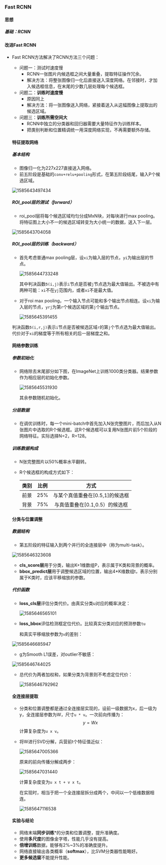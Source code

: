 ### Fast RCNN

#### 思想

##### 基础：RCNN

#### 改进Fast RCNN

* Fast RCNN方法解决了RCNN方法三个问题：

  * 问题一：测试时速度慢
    * RCNN一张图片内候选框之间大量重叠，提取特征操作冗余。
    * 解决方法：将整张图像归一化后直接送入深度网络。在邻接时，才加入候选框信息，在末尾的少数几层处理每个候选框。
  * 问题二：**训练时速度慢**
    * 原因同上
    * 解决方法：将一张图像送入网络，紧接着送入从这幅图像上提取出的候选区域。
  * 问题三：**训练所需空间大**
    * RCNN中独立的分类器和回归器需要大量特征作为训练样本。
    * 把类别判断和位置精调统一用深度网络实现，不再需要额外存储。

  #### 特征提取网络

  ##### 基本结构

  * 图像归一化为227x227直接送入网络。
  * 前五阶段是基础的`conv+relu+pooling`形式，在第五阶段结尾，输入P个候选区域。

  ![1585643497434](C:\Users\16500\AppData\Local\Temp\1585643497434.png)

  ##### ROI_pool层的测试（forward）

  * roi_pool层将每个候选区域均匀分成MxN块，对每块进行max pooling。将特征图上大小不一的候选区域转变为大小统一的数据，送入下一层。

  ![1585643704058](C:\Users\16500\AppData\Local\Temp\1585643704058.png)

  ##### ROI_pool层的训练（backward）

  * 首先考虑普通max pooling层，设`xi`为输入层的节点，`yi`为输出层的节点。

    ![1585644733248](C:\Users\16500\AppData\Local\Temp\1585644733248.png)

    其中判决函数`δ(i,j)`表示`i`节点是否被`j`节点选为最大值输出。不被选中有两种可能：`xi`不在`yj`范围内，或者`xi`不是最大值。 

  * 对于roi max pooling，一个输入节点可能和多个输出节点相连。设`xi`为输入层的节点，`yrj`为第`r`个候选区域的第`j`个输出节点。

    ![1585645391455](C:\Users\16500\AppData\Local\Temp\1585645391455.png)

     

  判决函数`δ(i,r,j)`表示`i`节点是否被候选区域`r`的第`j`个节点选为最大值输出。代价对于`xi`的梯度等于所有相关的后一层梯度之和。

  #### 网络参数训练

  ##### 参数初始化

  * 网络除去末尾部分如下图，在ImageNet上训练1000类分类器。结果参数作为相应层的初始化参数。

    ![1585645531930](C:\Users\16500\AppData\Local\Temp\1585645531930.png)

    其余参数随机初始化。

  ##### 分层数据

  * 在调优训练时，每一个mini-batch中首先加入N张完整图片，而后加入从N张图片中选取的R个候选框。这R个候选框可以复用N张图片前5个阶段的网络特征。实际选择N=2，R=128。

  ##### 训练数据构成

  * N张完整图片以50%概率水平翻转。

  * R个候选框的构成方式如下：

    | 类别 | 比例 |              方式               |
    | :--: | :--: | :-----------------------------: |
    | 前景 | 25%  | 与某个真值重叠在[0.5,1]的候选框 |
    | 背景 | 75%  | 与真值重叠在[0.1,0.5）的候选框  |

  #### 分类与位置调整

  ##### 数据结构

  * 第五阶段的特征输入到两个并行的全连接层中（称为multi-task）。

  ![1585646323608](C:\Users\16500\AppData\Local\Temp\1585646323608.png)

  * **cls_score层**用于分类，输出K+1维数组P，表示属于K类和背景的概率。
  * **bbox_predict层**用于调整候选区域的位置，输出4*K维数组t，表示分别属于K类时，应该平移缩放的参数。

  ##### 代价函数

  * **loss_cls层**评估分类代价。由真实分类u对应的概率决定：

    ![1585646565101](C:\Users\16500\AppData\Local\Temp\1585646565101.png)

  * **loss_bbox**评估检测框定位代价。比较真实分类对应的预测参数`tu`

    和真实平移缩放参数为`v`的差别： 

  ![1585646685947](C:\Users\16500\AppData\Local\Temp\1585646685947.png)

  * g为Smooth L1误差，对outlier不敏感：

  ![1585646744025](C:\Users\16500\AppData\Local\Temp\1585646744025.png)

  * 总代价为两者加权和，如果分类为背景则不考虑定位代价：

    ![1585646792962](C:\Users\16500\AppData\Local\Temp\1585646792962.png)

  #### 全连接层提取

  * 分类和位置调整都是通过全连接层实现的，设前一级数据为x，后一级为y，全连接层参数为W，尺寸`u * v`。一次前向传播为：
    $$
    y = Wx
    $$
    计算复杂度为`u x v`。

  * 将W进行SVD分解，兵营前t个特征值近似：

    ![1585647005366](C:\Users\16500\AppData\Local\Temp\1585647005366.png)

    原来的前向传播分解成两步：

    ![1585647031440](C:\Users\16500\AppData\Local\Temp\1585647031440.png)

    计算复杂度变为`u x t + v x t`。

    在实现时，相当于把一个全连接层拆分成两个，中间以一个低维数据相连。

    ![1585647116538](C:\Users\16500\AppData\Local\Temp\1585647116538.png)

  #### 实验与结论

  * 网络末端**同步训练***的分类和位置调整，提升准确度。
  * 使用**多尺度**的图像金字塔，性能几乎没有提高。
  * **倍增训练**数据，能够有2%~3%的准确度提升。
  * 网络直接输出各类概率（**softmax**），比SVM分类器性能略好。
  * **更多候选窗**不能提升性能。

